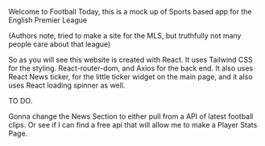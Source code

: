 Welcome to Football Today, this is a mock up of Sports based app for the English Premier League

(Authors note, tried to make a site for the MLS, but truthfully not many people care about that league)

So as you will see this website is created with React. It uses Tailwind CSS for the styling. React-router-dom, and Axios for the back end. It also uses React News ticker, for the little ticker widget on the main page, and it also uses React loading spinner as well. 

TO DO. 

Gonna change the News Section to either pull from a API of latest football clips. Or see if I can find a free api that will allow me to make a Player Stats Page.
